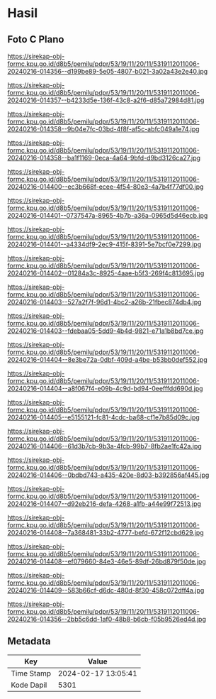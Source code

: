 # Hasil

## Foto C Plano

https://sirekap-obj-formc.kpu.go.id/d8b5/pemilu/pdpr/53/19/11/20/11/5319112011006-20240216-014356--d199be89-5e05-4807-b021-3a02a43e2e40.jpg

https://sirekap-obj-formc.kpu.go.id/d8b5/pemilu/pdpr/53/19/11/20/11/5319112011006-20240216-014357--b4233d5e-136f-43c8-a2f6-d85a72984d81.jpg

https://sirekap-obj-formc.kpu.go.id/d8b5/pemilu/pdpr/53/19/11/20/11/5319112011006-20240216-014358--9b04e7fc-03bd-4f8f-af5c-abfc049a1e74.jpg

https://sirekap-obj-formc.kpu.go.id/d8b5/pemilu/pdpr/53/19/11/20/11/5319112011006-20240216-014358--ba1f1169-0eca-4a64-9bfd-d9bd3126ca27.jpg

https://sirekap-obj-formc.kpu.go.id/d8b5/pemilu/pdpr/53/19/11/20/11/5319112011006-20240216-014400--ec3b668f-ecee-4f54-80e3-4a7b4f77df00.jpg

https://sirekap-obj-formc.kpu.go.id/d8b5/pemilu/pdpr/53/19/11/20/11/5319112011006-20240216-014401--0737547a-8965-4b7b-a36a-0965d5d46ecb.jpg

https://sirekap-obj-formc.kpu.go.id/d8b5/pemilu/pdpr/53/19/11/20/11/5319112011006-20240216-014401--a4334df9-2ec9-415f-8391-5e7bcf0e7299.jpg

https://sirekap-obj-formc.kpu.go.id/d8b5/pemilu/pdpr/53/19/11/20/11/5319112011006-20240216-014402--01284a3c-8925-4aae-b5f3-269f4c813695.jpg

https://sirekap-obj-formc.kpu.go.id/d8b5/pemilu/pdpr/53/19/11/20/11/5319112011006-20240216-014403--527a2f7f-96d1-4bc2-a26b-21fbec874db4.jpg

https://sirekap-obj-formc.kpu.go.id/d8b5/pemilu/pdpr/53/19/11/20/11/5319112011006-20240216-014403--fdebaa05-5dd9-4b4d-9821-e71a1b8bd7ce.jpg

https://sirekap-obj-formc.kpu.go.id/d8b5/pemilu/pdpr/53/19/11/20/11/5319112011006-20240216-014404--8e3be72a-0dbf-409d-a4be-b53bb0def552.jpg

https://sirekap-obj-formc.kpu.go.id/d8b5/pemilu/pdpr/53/19/11/20/11/5319112011006-20240216-014404--a8f067f4-e09b-4c9d-bd94-0eefffdd690d.jpg

https://sirekap-obj-formc.kpu.go.id/d8b5/pemilu/pdpr/53/19/11/20/11/5319112011006-20240216-014405--e5155121-fc81-4cdc-ba68-cf1e7b85d09c.jpg

https://sirekap-obj-formc.kpu.go.id/d8b5/pemilu/pdpr/53/19/11/20/11/5319112011006-20240216-014406--61d3b7cb-9b3a-4fcb-99b7-8fb2ae1fc42a.jpg

https://sirekap-obj-formc.kpu.go.id/d8b5/pemilu/pdpr/53/19/11/20/11/5319112011006-20240216-014406--0bdbd743-a435-420e-8d03-b392856af445.jpg

https://sirekap-obj-formc.kpu.go.id/d8b5/pemilu/pdpr/53/19/11/20/11/5319112011006-20240216-014407--d92eb216-defa-4268-a1fb-a44e99f72513.jpg

https://sirekap-obj-formc.kpu.go.id/d8b5/pemilu/pdpr/53/19/11/20/11/5319112011006-20240216-014408--7a368481-33b2-4777-befd-672f12cbd629.jpg

https://sirekap-obj-formc.kpu.go.id/d8b5/pemilu/pdpr/53/19/11/20/11/5319112011006-20240216-014408--ef079660-84e3-46e5-89df-26bd879f50de.jpg

https://sirekap-obj-formc.kpu.go.id/d8b5/pemilu/pdpr/53/19/11/20/11/5319112011006-20240216-014409--583b66cf-d6dc-480d-8f30-458c072dff4a.jpg

https://sirekap-obj-formc.kpu.go.id/d8b5/pemilu/pdpr/53/19/11/20/11/5319112011006-20240216-014356--2bb5c6dd-1af0-48b8-b6cb-f05b9526ed4d.jpg


## Metadata

| Key        | Value               |
| ---------- | ------------------- |
| Time Stamp | 2024-02-17 13:05:41 |
| Kode Dapil | 5301                |



